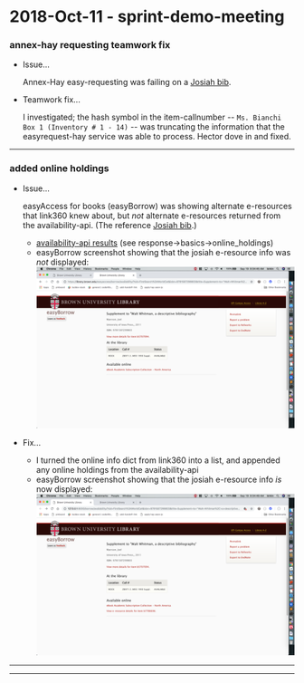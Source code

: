 2018-Oct-11 - sprint-demo-meeting
=========================

### annex-hay requesting teamwork fix

- Issue...

    Annex-Hay easy-requesting was failing on a [Josiah bib](https://search.library.brown.edu/catalog/b3647974).

- Teamwork fix...

    I investigated; the hash symbol in the item-callnumber -- `Ms. Bianchi Box 1 (Inventory # 1 - 14)` -- was truncating the information that the easyrequest-hay service was able to process. Hector dove in and fixed.

---


### added online holdings

- Issue...

    easyAccess for books (easyBorrow) was showing alternate e-resources that link360 knew about, but _not_ alternate e-resources returned from the availability-api. (The reference [Josiah bib](https://search.library.brown.edu/catalog/b5707094).)

    - [availability-api results](https://library.brown.edu/availability_api/v1/isbn/9781587299803/) (see response->basics->online_holdings)
    - easyBorrow screenshot showing that the josiah e-resource info was _not_ displayed: ![ezb_before](img_2019-09_eza_screenshot_before.png "before-screenshot")

- Fix...

    - I turned the online info dict from link360 into a list, and appended any online holdings from the availability-api
    - easyBorrow screenshot showing that the josiah e-resource info _is_ now displayed: ![ezb_after](img_2019-09_eza_screenshot_after.png "after-screenshot")

---
---
